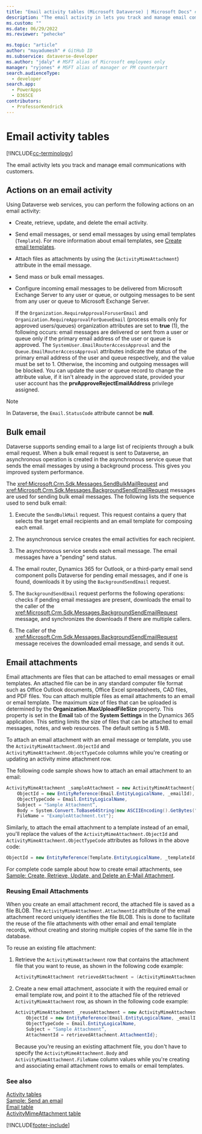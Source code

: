 ```yaml
---
title: "Email activity tables (Microsoft Dataverse) | Microsoft Docs" # Intent and product brand in a unique string of 43-59 chars including spaces
description: "The email activity in lets you track and manage email communications with customers." # 115-145 characters including spaces. This abstract displays in the search result.
ms.custom: ""
ms.date: 06/29/2022
ms.reviewer: "pehecke"

ms.topic: "article"
author: "mayadumesh" # GitHub ID
ms.subservice: dataverse-developer
ms.author: "jdaly" # MSFT alias of Microsoft employees only
manager: "ryjones" # MSFT alias of manager or PM counterpart
search.audienceType: 
  - developer
search.app: 
  - PowerApps
  - D365CE
contributors:
  - ProfessorKendrick
---
```

# Email activity tables

[!INCLUDE[cc-terminology](includes/cc-terminology.md)]

The email activity lets you track and manage email communications with customers. 
  
<a name="Actions"></a>   

## Actions on an email activity  
 Using Dataverse web services, you can perform the following actions on an email activity:  
  
- Create, retrieve, update, and delete the email activity.  
  
- Send email messages, or send email messages by using email templates (`Template`). For more information about email templates, see [Create email templates](../../user/email-template-create.md).  
  
- Attach files as attachments by using the (`ActivityMimeAttachment`) attribute in the email message.  
  
- Send mass or bulk email messages.  
  
- Configure incoming email messages to be delivered from Microsoft Exchange Server to any user or queue, or outgoing messages to be sent from any user or queue to Microsoft Exchange Server.  
  
   If the `Organization.RequireApprovalForuserEmail` and `Organization.RequireApprovalForQueueEmail` (process emails only for approved users/queues) organization attributes are set to **true** (1),  the following occurs: email messages are delivered or sent from a user or queue only if the primary email address of the user or queue is approved. The `SystemUser.EmailRouterAccessApproval` and the `Queue.EmailRouterAccessApproval` attributes indicate the status of the primary email address of the user and queue respectively, and the value must be set to 1. Otherwise, the incoming and outgoing messages will be blocked. You can update the user or queue record to change the attribute value, if it isn't already in the approved state, provided your user account has the **prvApproveRejectEmailAddress** privilege assigned.
  
> [!NOTE]
>  In Dataverse, the `Email.StatusCode` attribute cannot be **null**.  
  
<a name="BulkE-Mail"></a>   

## Bulk email  
 Dataverse supports sending email to a large list of recipients through a bulk email request. When a bulk email request is sent to Dataverse, an asynchronous operation is created in the asynchronous service queue that sends the email messages by using a background process. This gives you improved system performance.  
  
 The <xref:Microsoft.Crm.Sdk.Messages.SendBulkMailRequest> and <xref:Microsoft.Crm.Sdk.Messages.BackgroundSendEmailRequest> messages are used for sending bulk email messages. The following lists the sequence used to send bulk email:  
  
1. Execute the `SendBulkMail` request. This request contains a query that selects the target email recipients and an email template for composing each email.  
  
2. The asynchronous service creates the email activities for each recipient.  
  
3. The asynchronous service sends each email message. The email messages have a "pending" send status.  
  
4. The email router, Dynamics 365 for Outlook, or a third-party email send component polls Dataverse for pending email messages, and if one is found, downloads it by using the `BackgroundSendEmail` request.  
  
5. The `BackgroundSendEmail` request performs the following operations: checks if pending email messages are present, downloads the email to the caller of the <xref:Microsoft.Crm.Sdk.Messages.BackgroundSendEmailRequest> message, and synchronizes the downloads if there are multiple callers.  
  
6. The caller of the <xref:Microsoft.Crm.Sdk.Messages.BackgroundSendEmailRequest> message receives the downloaded email message, and sends it out.  
  
<a name="E-MailAttachments"></a>   

## Email attachments  
 
Email attachments are files that can be attached to email messages or email templates. An attached file can be in any standard computer file format such as Office Outlook documents, Office Excel spreadsheets, CAD files, and PDF files. You can attach multiple files as email attachments to an email or email template. The maximum size of files that can be uploaded is determined by the **Organization.MaxUploadFileSize** property. This property is set in the **Email** tab of the **System Settings** in the Dynamics 365 application. This setting limits the size of files that can be attached to email messages, notes, and web resources. The default setting is 5 MB. 
  
 To attach an email attachment with an email message or template, you use the `ActivityMimeAttachment.ObjectId` and `ActivityMimeAttachment.ObjectTypeCode` columns while you're creating or updating an activity mime attachment row.  
  
 The following code sample shows how to attach an email attachment to an email:  
  
```csharp  
ActivityMimeAttachment _sampleAttachment = new ActivityMimeAttachment{  
    ObjectId = new EntityReference(Email.EntityLogicalName, _emailId),  
    ObjectTypeCode = Email.EntityLogicalName,  
    Subject = "Sample Attachment”,  
    Body = System.Convert.ToBase64String(new ASCIIEncoding().GetBytes("Example Attachment")),  
    FileName = "ExampleAttachment.txt"};  
```  
  
 Similarly, to attach the email attachment to a template instead of an email, you'll replace the values of the `ActivityMimeAttachment.ObjectId` and `ActivityMimeAttachment.ObjectTypeCode` attributes as follows in the above code:  
  
```csharp  
ObjectId = new EntityReference(Template.EntityLogicalName, _templateId), ObjectTypeCode = Template.EntityLogicalName,  
```  
  
 For complete code sample about how to create email attachments, see [Sample: Create, Retrieve, Update, and Delete an E-Mail Attachment](/dynamics365/customer-engagement/developer/sample-create-retrieve-update-delete-email-attachment).  
  
### Reusing Email Attachments
  
 When you create an email attachment record, the attached file is saved as a file BLOB. The `ActivityMimeAttachment.AttachmentId` attribute of the email attachment record uniquely identifies the file BLOB. This is done to facilitate the reuse of the file attachments with other email and email template records, without creating and storing multiple copies of the same file in the database.  
  
 To reuse an existing file attachment:  
  
1.  Retrieve the `ActivityMimeAttachment` row that contains the attachment file that you want to reuse, as shown in the following code example:  
  
    ```csharp  
    ActivityMimeAttachment retrievedAttachment = (ActivityMimeAttachment)_serviceProxy.Retrieve(ActivityMimeAttachment.EntityLogicalName, _emailAttachmentId, new ColumnSet(true));  
    ```  
  
2.  Create a new email attachment, associate it with the required email or email template row, and point it to the attached file of the retrieved `ActivityMimeAttachment` row, as shown in the following code example:  
  
    ```csharp  
    ActivityMimeAttachment _reuseAttachment = new ActivityMimeAttachment{  
        ObjectId = new EntityReference(Email.EntityLogicalName, _emailId),  
        ObjectTypeCode = Email.EntityLogicalName,  
        Subject = "Sample Attachment”,  
        AttachmentId = retrievedAttachment.AttachmentId};  
    ```  
  
     Because you're reusing an existing attachment file, you don't have to specify the `ActivityMimeAttachment.Body` and `ActivityMimeAttachment.FileName` column values while you're creating and associating email attachment rows to emails or email templates.  
  
### See also  
 [Activity tables](activity-entities.md)   
 [Sample: Send an email](org-service/samples/send-email.md)   
 [Email table](/reference/entities/email.md)   
 [ActivityMimeAttachment table](/reference/entities/activitymimeattachment.md)


[!INCLUDE[footer-include](../../includes/footer-banner.md)]
